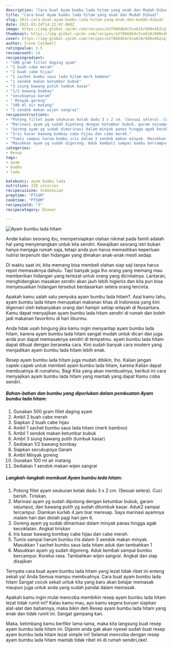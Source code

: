 ```yaml
---
description: "Cara buat Ayam bumbu lada hitam yang enak dan Mudah Dibuat"
title: "Cara buat Ayam bumbu lada hitam yang enak dan Mudah Dibuat"
slug: 1011-cara-buat-ayam-bumbu-lada-hitam-yang-enak-dan-mudah-dibuat
date: 2021-03-24T14:22:07.060Z
image: https://img-global.cpcdn.com/recipes/e2f866db4c5ce610/680x482cq70/ayam-bumbu-lada-hitam-foto-resep-utama.jpg
thumbnail: https://img-global.cpcdn.com/recipes/e2f866db4c5ce610/680x482cq70/ayam-bumbu-lada-hitam-foto-resep-utama.jpg
cover: https://img-global.cpcdn.com/recipes/e2f866db4c5ce610/680x482cq70/ayam-bumbu-lada-hitam-foto-resep-utama.jpg
author: Irene Caldwell
ratingvalue: 3.5
reviewcount: 14
recipeingredient:
- "500 gram fillet daging ayam"
- "2 buah cabe merah"
- "2 buah cabe hijau"
- "1 sachet bumbu saus lada hitam merk bamboo"
- "1 sendok makan ketumbar bubuk"
- "3 siung bawang putih tumbuk kasar"
- "1/2 bawang bombay"
- "secukupnya Garam"
- " Minyak goreng"
- "100 ml air matang"
- "1 sendok makan wijen sangrai"
recipeinstructions:
- "Potong fillet ayam seukuran kotak dadu 3 x 2 cm. (Sesuai selera). Cuci bersih. Tiriskan."
- "Marinasi ayam yg sudah dipotong dengan ketumbar bubuk, garam sejumput, dan bawang putih yg sudah ditumbuk kasar. Aduk2 sampai tercampur. Diamkan kurleb 4 jam biar meresap. Saya marinasi ayamnya malam hari dan diolah pagi hari jam 6."
- "Goreng ayam yg sudab dimarinasi dalam minyak panas hingga agak kecoklatan. Angkat tiriskan"
- "Iris kasar bawang bombay cabe hijau dan cabe merah."
- "Tumis sampai harum bumbu iris dalam 3 sendok makan minyak. Masukkan 1 sachet bumbu saus lada hitam aduk dan tambahkan 1"
- "Masukkan ayam yg sudah digoreng. Aduk kembali sampai bumbu bercampur. Koreksi rasa. Tambahkan wijen sangrai. Angkat dan siap disajikan"
categories:
- Resep
tags:
- ayam
- bumbu
- lada

katakunci: ayam bumbu lada 
nutrition: 228 calories
recipecuisine: Indonesian
preptime: "PT14M"
cooktime: "PT50M"
recipeyield: "3"
recipecategory: Dinner

---
```



![Ayam bumbu lada hitam](https://img-global.cpcdn.com/recipes/e2f866db4c5ce610/680x482cq70/ayam-bumbu-lada-hitam-foto-resep-utama.jpg)

Andai kalian seorang ibu, mempersiapkan olahan nikmat pada famili adalah hal yang menyenangkan untuk kita sendiri. Kewajiban seorang istri bukan hanya menjaga rumah saja, tetapi anda pun harus memastikan keperluan nutrisi terpenuhi dan hidangan yang dimakan anak-anak mesti sedap.

Di waktu  saat ini, kita memang bisa membeli olahan siap saji tanpa harus repot memasaknya dahulu. Tapi banyak juga lho orang yang memang mau memberikan hidangan yang terlezat untuk orang yang dicintainya. Lantaran, menghidangkan masakan sendiri akan jauh lebih higienis dan kita pun bisa menyesuaikan hidangan tersebut berdasarkan selera orang tercinta. 



Apakah kamu salah satu penyuka ayam bumbu lada hitam?. Asal kamu tahu, ayam bumbu lada hitam merupakan makanan khas di Indonesia yang kini digemari oleh kebanyakan orang dari hampir setiap wilayah di Nusantara. Kamu dapat menyajikan ayam bumbu lada hitam sendiri di rumah dan boleh jadi makanan favoritmu di hari liburmu.

Anda tidak usah bingung jika kamu ingin menyantap ayam bumbu lada hitam, karena ayam bumbu lada hitam sangat mudah untuk dicari dan juga anda pun dapat memasaknya sendiri di tempatmu. ayam bumbu lada hitam dapat dibuat dengan beraneka cara. Kini sudah banyak cara modern yang menjadikan ayam bumbu lada hitam lebih enak.

Resep ayam bumbu lada hitam juga mudah dibikin, lho. Kalian jangan capek-capek untuk membeli ayam bumbu lada hitam, karena Kalian dapat membuatnya di rumahmu. Bagi Kita yang akan membuatnya, berikut ini cara menyajikan ayam bumbu lada hitam yang mantab yang dapat Kamu coba sendiri.

<!--inarticleads1-->

##### Bahan-bahan dan bumbu yang diperlukan dalam pembuatan Ayam bumbu lada hitam:

1. Gunakan 500 gram fillet daging ayam
1. Ambil 2 buah cabe merah
1. Siapkan 2 buah cabe hijau
1. Ambil 1 sachet bumbu saus lada hitam (merk bamboo)
1. Ambil 1 sendok makan ketumbar bubuk
1. Ambil 3 siung bawang putih (tumbuk kasar)
1. Sediakan 1/2 bawang bombay
1. Siapkan secukupnya Garam
1. Ambil  Minyak goreng
1. Gunakan 100 ml air matang
1. Sediakan 1 sendok makan wijen sangrai




<!--inarticleads2-->

##### Langkah-langkah membuat Ayam bumbu lada hitam:

1. Potong fillet ayam seukuran kotak dadu 3 x 2 cm. (Sesuai selera). Cuci bersih. Tiriskan.
1. Marinasi ayam yg sudah dipotong dengan ketumbar bubuk, garam sejumput, dan bawang putih yg sudah ditumbuk kasar. Aduk2 sampai tercampur. Diamkan kurleb 4 jam biar meresap. Saya marinasi ayamnya malam hari dan diolah pagi hari jam 6.
1. Goreng ayam yg sudab dimarinasi dalam minyak panas hingga agak kecoklatan. Angkat tiriskan
1. Iris kasar bawang bombay cabe hijau dan cabe merah.
1. Tumis sampai harum bumbu iris dalam 3 sendok makan minyak. Masukkan 1 sachet bumbu saus lada hitam aduk dan tambahkan 1
1. Masukkan ayam yg sudah digoreng. Aduk kembali sampai bumbu bercampur. Koreksi rasa. Tambahkan wijen sangrai. Angkat dan siap disajikan




Ternyata cara buat ayam bumbu lada hitam yang lezat tidak ribet ini enteng sekali ya! Anda Semua mampu membuatnya. Cara buat ayam bumbu lada hitam Sangat cocok sekali untuk kita yang baru akan belajar memasak maupun juga untuk anda yang sudah pandai dalam memasak.

Apakah kamu ingin mulai mencoba membikin resep ayam bumbu lada hitam lezat tidak rumit ini? Kalau kamu mau, ayo kamu segera buruan siapkan alat-alat dan bahannya, maka bikin deh Resep ayam bumbu lada hitam yang enak dan tidak rumit ini. Sangat gampang kan. 

Maka, ketimbang kamu berfikir lama-lama, maka kita langsung buat resep ayam bumbu lada hitam ini. Dijamin anda gak akan nyesel sudah buat resep ayam bumbu lada hitam lezat simple ini! Selamat mencoba dengan resep ayam bumbu lada hitam mantab tidak ribet ini di rumah sendiri,oke!.

